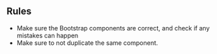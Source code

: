 ## Rules
* Make sure the Bootstrap components are correct, and check if any mistakes can happen
* Make sure to not duplicate the same component.
